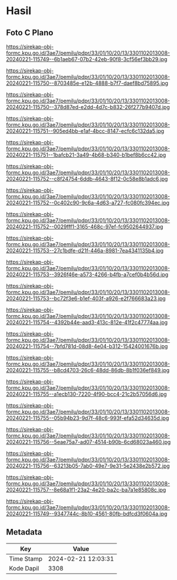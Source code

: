 # Hasil

## Foto C Plano

https://sirekap-obj-formc.kpu.go.id/3ae7/pemilu/pdpr/33/01/10/20/13/3301102013008-20240221-115749--6b1aeb67-07b2-42eb-90f8-3cf56ef3bb29.jpg

https://sirekap-obj-formc.kpu.go.id/3ae7/pemilu/pdpr/33/01/10/20/13/3301102013008-20240221-115750--8703485e-e12b-4888-b7f7-daef8bd75895.jpg

https://sirekap-obj-formc.kpu.go.id/3ae7/pemilu/pdpr/33/01/10/20/13/3301102013008-20240221-115750--378d87ed-e2dd-4d7c-b832-26f277b9407d.jpg

https://sirekap-obj-formc.kpu.go.id/3ae7/pemilu/pdpr/33/01/10/20/13/3301102013008-20240221-115751--905ed4bb-e1af-4bcc-8147-ecfc6c132da5.jpg

https://sirekap-obj-formc.kpu.go.id/3ae7/pemilu/pdpr/33/01/10/20/13/3301102013008-20240221-115751--1bafcb21-3a49-4b68-b340-b1bef8b6cc42.jpg

https://sirekap-obj-formc.kpu.go.id/3ae7/pemilu/pdpr/33/01/10/20/13/3301102013008-20240221-115752--c8f24754-6ddb-4643-8f12-0c58e8b1adc6.jpg

https://sirekap-obj-formc.kpu.go.id/3ae7/pemilu/pdpr/33/01/10/20/13/3301102013008-20240221-115752--0c402c90-9c6a-4d63-a727-fc080fc394ec.jpg

https://sirekap-obj-formc.kpu.go.id/3ae7/pemilu/pdpr/33/01/10/20/13/3301102013008-20240221-115752--0029fff1-3165-468c-97ef-fc9502644937.jpg

https://sirekap-obj-formc.kpu.go.id/3ae7/pemilu/pdpr/33/01/10/20/13/3301102013008-20240221-115753--27c1bdfe-d21f-446a-8981-7ea4341135b4.jpg

https://sirekap-obj-formc.kpu.go.id/3ae7/pemilu/pdpr/33/01/10/20/13/3301102013008-20240221-115753--3926f46e-a573-4266-b4fb-a7cef0b4b56d.jpg

https://sirekap-obj-formc.kpu.go.id/3ae7/pemilu/pdpr/33/01/10/20/13/3301102013008-20240221-115753--bc72f3e6-b1ef-403f-a926-e2f766683a23.jpg

https://sirekap-obj-formc.kpu.go.id/3ae7/pemilu/pdpr/33/01/10/20/13/3301102013008-20240221-115754--4392b44e-aad3-413c-812e-41f2c47774aa.jpg

https://sirekap-obj-formc.kpu.go.id/3ae7/pemilu/pdpr/33/01/10/20/13/3301102013008-20240221-115754--7bfd781d-08d8-4e04-b312-15424001676b.jpg

https://sirekap-obj-formc.kpu.go.id/3ae7/pemilu/pdpr/33/01/10/20/13/3301102013008-20240221-115755--b8cd4703-26c6-48dd-86db-8b1f036ef849.jpg

https://sirekap-obj-formc.kpu.go.id/3ae7/pemilu/pdpr/33/01/10/20/13/3301102013008-20240221-115755--a1ecb130-7220-4f90-bcc4-21c2b57056d6.jpg

https://sirekap-obj-formc.kpu.go.id/3ae7/pemilu/pdpr/33/01/10/20/13/3301102013008-20240221-115755--05b94b23-9d7f-48c6-993f-efa52d34635d.jpg

https://sirekap-obj-formc.kpu.go.id/3ae7/pemilu/pdpr/33/01/10/20/13/3301102013008-20240221-115756--5eae75a7-ad07-4514-b90b-6cd68023a460.jpg

https://sirekap-obj-formc.kpu.go.id/3ae7/pemilu/pdpr/33/01/10/20/13/3301102013008-20240221-115756--63213b05-7ab0-49e7-9e31-5e2438e2b572.jpg

https://sirekap-obj-formc.kpu.go.id/3ae7/pemilu/pdpr/33/01/10/20/13/3301102013008-20240221-115757--8e68a1f1-23a2-4e20-ba2c-ba7a1e85808c.jpg

https://sirekap-obj-formc.kpu.go.id/3ae7/pemilu/pdpr/33/01/10/20/13/3301102013008-20240221-115749--9347744c-8b10-4561-80fb-bdfcd3f0604a.jpg


## Metadata

| Key        | Value               |
| ---------- | ------------------- |
| Time Stamp | 2024-02-21 12:03:31 |
| Kode Dapil | 3308                |



